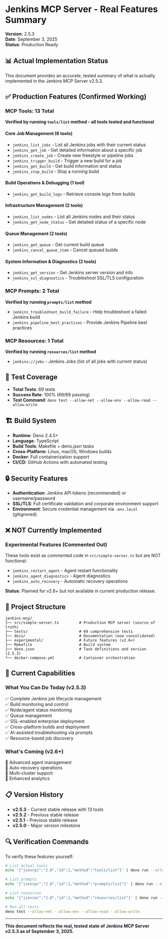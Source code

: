 # Jenkins MCP Server - Real Features Summary
**Version**: 2.5.3  
**Date**: September 3, 2025  
**Status**: Production Ready

## 📊 Actual Implementation Status

This document provides an accurate, tested summary of what is actually implemented in the Jenkins MCP Server v2.5.3.

## ✅ Production Features (Confirmed Working)

### MCP Tools: 13 Total
**Verified by running `tools/list` method - all tools tested and functional**

#### Core Job Management (6 tools)
- `jenkins_list_jobs` - List all Jenkins jobs with their current status
- `jenkins_get_job` - Get detailed information about a specific job
- `jenkins_create_job` - Create new freestyle or pipeline jobs  
- `jenkins_trigger_build` - Trigger a new build for a job
- `jenkins_get_build` - Get build information and status
- `jenkins_stop_build` - Stop a running build

#### Build Operations & Debugging (1 tool)
- `jenkins_get_build_logs` - Retrieve console logs from builds

#### Infrastructure Management (2 tools) 
- `jenkins_list_nodes` - List all Jenkins nodes and their status
- `jenkins_get_node_status` - Get detailed status of a specific node

#### Queue Management (2 tools)
- `jenkins_get_queue` - Get current build queue
- `jenkins_cancel_queue_item` - Cancel queued builds

#### System Information & Diagnostics (2 tools)
- `jenkins_get_version` - Get Jenkins server version and info
- `jenkins_ssl_diagnostics` - Troubleshoot SSL/TLS configuration

### MCP Prompts: 2 Total
**Verified by running `prompts/list` method**

- `jenkins_troubleshoot_build_failure` - Help troubleshoot a failed Jenkins build
- `jenkins_pipeline_best_practices` - Provide Jenkins Pipeline best practices

### MCP Resources: 1 Total
**Verified by running `resources/list` method**

- `jenkins://jobs` - Jenkins Jobs (list of all jobs with current status)

## 🧪 Test Coverage
- **Total Tests**: 69 tests
- **Success Rate**: 100% (69/69 passing)
- **Test Command**: `deno test --allow-net --allow-env --allow-read --allow-write`

## 🏗️ Build System
- **Runtime**: Deno 2.4.5+ 
- **Language**: TypeScript
- **Build Tools**: Makefile + deno.json tasks
- **Cross-Platform**: Linux, macOS, Windows builds
- **Docker**: Full containerization support
- **CI/CD**: GitHub Actions with automated testing

## 🔒 Security Features
- **Authentication**: Jenkins API tokens (recommended) or username/password
- **SSL/TLS**: Full certificate validation and corporate environment support
- **Environment**: Secure credential management via `.env.local` (gitignored)

## ❌ NOT Currently Implemented

### Experimental Features (Commented Out)
These tools exist as commented code in `src/simple-server.ts` but are NOT functional:

- `jenkins_restart_agent` - Agent restart functionality
- `jenkins_agent_diagnostics` - Agent diagnostics  
- `jenkins_auto_recovery` - Automatic recovery operations

**Status**: Planned for v2.6+ but not available in current production release.

## 📂 Project Structure
```
jenkins-mcp/
├── src/simple-server.ts         # Production MCP server (source of truth)
├── tests/                       # 69 comprehensive tests
├── docs/                        # Documentation (now consolidated)
├── experimental/                # Future features (v2.6+)
├── Makefile                     # Build system
├── deno.json                    # Task definitions and version (2.5.3)
└── docker-compose.yml           # Container orchestration
```

## 🎯 Current Capabilities

### What You Can Do Today (v2.5.3)
✅ Complete Jenkins job lifecycle management  
✅ Build monitoring and control  
✅ Node/agent status monitoring  
✅ Queue management  
✅ SSL-enabled enterprise deployment  
✅ Cross-platform builds and deployment  
✅ AI-assisted troubleshooting via prompts  
✅ Resource-based job discovery  

### What's Coming (v2.6+)
🔮 Advanced agent management  
🔮 Auto-recovery operations  
🔮 Multi-cluster support  
🔮 Enhanced analytics  

## 📋 Version History
- **v2.5.3** - Current stable release with 13 tools
- **v2.5.2** - Previous stable release  
- **v2.5.1** - Previous stable release
- **v2.5.0** - Major version milestone

## 🔍 Verification Commands

To verify these features yourself:

```bash
# List actual tools
echo '{"jsonrpc":"2.0","id":1,"method":"tools/list"}' | deno run --allow-net --allow-env --allow-read --allow-write src/simple-server.ts

# List prompts  
echo '{"jsonrpc":"2.0","id":1,"method":"prompts/list"}' | deno run --allow-net --allow-env --allow-read --allow-write src/simple-server.ts

# List resources
echo '{"jsonrpc":"2.0","id":1,"method":"resources/list"}' | deno run --allow-net --allow-env --allow-read --allow-write src/simple-server.ts

# Run all tests
deno test --allow-net --allow-env --allow-read --allow-write
```

---

**This document reflects the real, tested state of Jenkins MCP Server v2.5.3 as of September 3, 2025.**
